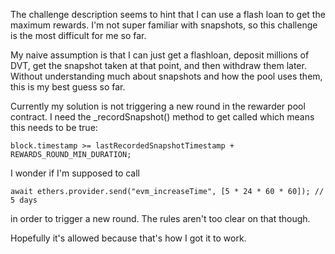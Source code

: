 The challenge description seems to hint that I can use a flash loan to get the
maximum rewards. I'm not super familiar with snapshots, so this challenge is the
most difficult for me so far. 

My naive assumption is that I can just get a flashloan, deposit millions of DVT,
get the snapshot taken at that point, and then withdraw them later. Without 
understanding much about snapshots and how the pool uses them, this is my best 
guess so far.

Currently my solution is not triggering a new round in the rewarder pool 
contract. I need the _recordSnapshot() method to get called which means
this needs to be true:

`block.timestamp >= lastRecordedSnapshotTimestamp + REWARDS_ROUND_MIN_DURATION;`

I wonder if I'm supposed to call

`await ethers.provider.send("evm_increaseTime", [5 * 24 * 60 * 60]); // 5 days`

in order to trigger a new round. The rules aren't too clear on that though.

Hopefully it's allowed because that's how I got it to work.
